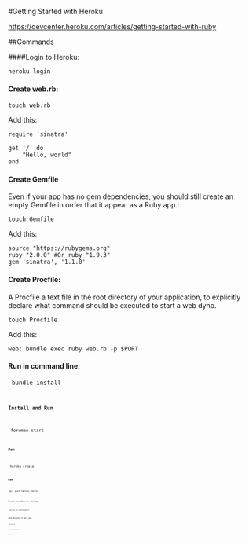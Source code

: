 #Getting Started with Heroku

https://devcenter.heroku.com/articles/getting-started-with-ruby

##Commands

####Login to Heroku:

	heroku login

#### Create web.rb:

	touch web.rb

Add this:

	require 'sinatra'

	get '/' do
		"Hello, world"
	end

#### Create Gemfile

Even if your app has no gem dependencies, you should still create an empty Gemfile in order that it appear as a Ruby app.:

	touch Gemfile

Add this:

	source "https://rubygems.org"
	ruby "2.0.0" #Or ruby "1.9.3"
	gem 'sinatra', '1.1.0'


#### Create Procfile:

A Procfile a text file in the root directory of your application, to explicitly declare what command should be executed to start a web dyno. 

	touch Procfile

Add this: 

	web: bundle exec ruby web.rb -p $PORT


#### Run in command line:
<code> bundle install <code>
#### Install and Run 
<code> foreman start <code>
####  Run 
<code> heroku create <code> 
#### Run 
<code> git push heroku master <code>
#### Ensure one dyno is running
<code> heroku ps:scale web=1 <code>
#### Check the state of app's dyno
<code> heroku ps <code>
#### Open app in browser 
<code>heroku open</code>


